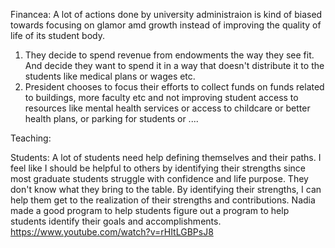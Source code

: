 Financea:
A lot of actions done by university administraion is kind of biased towards focusing on glamor amd growth instead of improving the quality of life of its student body.
1. They decide to spend revenue from endowments the way they see fit. And decide they want to spend it in a way that doesn't distribute it to the students like medical plans or wages etc. 
2. President chooses to focus their efforts to collect funds on funds related to buildings, more faculty etc and not improving student access to resources like mental health services or access to childcare or better health plans, or parking for students or
.... 

Teaching:

Students:
A lot of students need help defining themselves and their paths. I feel like I should be helpful to others by identifying their strengths since most graduate students struggle with confidence and life purpose. They don't know what they bring to the table. By identifying their strengths, I can help them get to the realization of their strengths and contributions. 
  Nadia made a good program to help students figure out a program to help students identify their goals and accomplishments. https://www.youtube.com/watch?v=rHItLGBPsJ8
